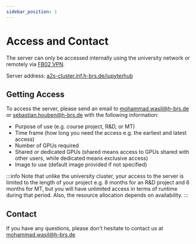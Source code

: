 ```yaml
---
sidebar_position: 1
---
```


# Access and Contact
The server can only be accessed internally using the university network or remotely via [FB02 VPN](https://faq.inf.h-brs.de/faq/vpn). 

Server address: [a2s-cluster.inf.h-brs.de/jupyterhub](https://a2s-cluster.inf.h-brs.de/jupyterhub)

## Getting Access
To access the server, please send an email to <mohammad.wasil@h-brs.de> or <sebastian.houben@h-brs.de> with the following information:
* Purpose of use (e.g. course project, R&D, or MT)
* Time frame (how long you need the access e.g. the earliest and latest access)
* Number of GPUs required
* Shared or dedicated GPUs (shared means access to GPUs shared with other users, while dedicated means exclusive access)
* Image to use (default image provided if not specified)

:::info
Note that unlike the university cluster, your access to the server is limited to the length of your project e.g. 8 months for an R&D project and 6 months for MT, but you will have unlimited access in terms of runtime during that period. Also, the resource allocation depends on availability.
:::

## Contact
If you have any questions, please don't hesitate to contact us at <mohammad.wasil@h-brs.de>
